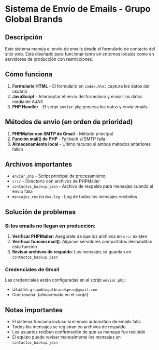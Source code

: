 # Sistema de Envío de Emails - Grupo Global Brands

## Descripción

Este sistema maneja el envío de emails desde el formulario de contacto del sitio web. Está diseñado para funcionar tanto en entornos locales como en servidores de producción con restricciones.

## Cómo funciona

1. **Formulario HTML** - El formulario en `index.html` captura los datos del usuario
2. **JavaScript** - Interceptar el envío del formulario y enviar los datos mediante AJAX
3. **PHP Handler** - El script `enviar.php` procesa los datos y envía emails

## Métodos de envío (en orden de prioridad)

1. **PHPMailer con SMTP de Gmail** - Método principal
2. **Función mail() de PHP** - Fallback si SMTP falla
3. **Almacenamiento local** - Último recurso si ambos métodos anteriores fallan

## Archivos importantes

- `enviar.php` - Script principal de procesamiento
- `src/` - Directorio con archivos de PHPMailer
- `contactos_backup.json` - Archivo de respaldo para mensajes cuando el envío falla
- `mensajes_recibidos.log` - Log de todos los mensajes recibidos

## Solución de problemas

### Si los emails no llegan en producción:

1. **Verificar PHPMailer**: Asegúrate de que los archivos en `src/` existen
2. **Verificar función mail()**: Algunos servidores compartidos deshabilitan esta función
3. **Revisar archivos de respaldo**: Los mensajes se guardan en `contactos_backup.json`

### Credenciales de Gmail

Las credenciales están configuradas en el script `enviar.php`:
- Usuario: `grupoblogalbrandsperu@gmail.com`
- Contraseña: (almacenada en el script)

## Notas importantes

- El sistema funciona incluso si el envío automático de emails falla
- Todos los mensajes se registran en archivos de respaldo
- Los usuarios reciben confirmación de que su mensaje fue recibido
- El equipo puede revisar manualmente los mensajes en `contactos_backup.json`